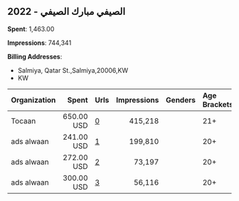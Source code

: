 ## 2022 - الصيفي مبارك الصيفي 
**Spent**: 1,463.00

**Impressions**: 744,341

**Billing Addresses**: 
- Salmiya, Qatar St.,Salmiya,20006,KW
- KW

|Organization|Spent|Urls|Impressions|Genders|Age Brackets|Country Codes|Billing Addresses|
|:---|---:|:---|---:|:---|:---|:---|:---|
|Tocaan|650.00 USD|[0](https://www.snap.com/political-ads/asset/e8b8dd9ea02520ea22d3966e9d4be12ea59808724f06ec2b0c98e29552140ad3?mediaType=png)|415,218||21+|kuwait|Salmiya, Qatar St.,Salmiya,20006,KW|
|ads alwaan|241.00 USD|[1](https://www.snap.com/political-ads/asset/67eb289d5f9a613386a89a93e372eb76d3c22e6a09c41cefe3c899ca2d29f660?mediaType=mp4)|199,810||20+|kuwait|KW|
|ads alwaan|272.00 USD|[2](https://www.snap.com/political-ads/asset/8d8dfd9304637760557dfb22199ac9e74641d31dbb87598690cf8fb54ae620b3?mediaType=mp4)|73,197||20+|kuwait|KW|
|ads alwaan|300.00 USD|[3](https://www.snap.com/political-ads/asset/44fdc54e1ba13c8431f2a5dec3f8a39d4565dce61d3c434630a83d1a9d6f97fc?mediaType=mp4)|56,116||20+|kuwait|KW|
